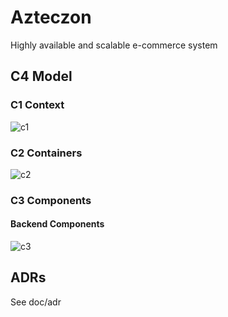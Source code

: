 # Azteczon
Highly available and scalable e-commerce system

## C4 Model

### C1 Context
![c1](https://github.com/user-attachments/assets/8013aab5-7483-4988-af25-762513640638)

### C2 Containers
![c2](https://github.com/user-attachments/assets/5b73aa0c-34db-4790-9e0e-e7b51ccf74b4)

### C3 Components

#### Backend Components
![c3](https://github.com/user-attachments/assets/1f5481cf-7b80-4783-ad3e-5ea5e8a8c70d)

## ADRs

See doc/adr
